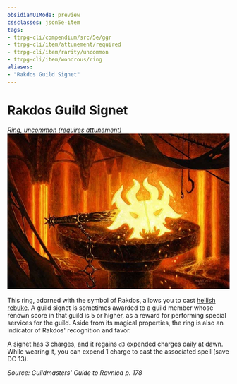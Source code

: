 ```yaml
---
obsidianUIMode: preview
cssclasses: json5e-item
tags:
- ttrpg-cli/compendium/src/5e/ggr
- ttrpg-cli/item/attunement/required
- ttrpg-cli/item/rarity/uncommon
- ttrpg-cli/item/wondrous/ring
aliases: 
- "Rakdos Guild Signet"
---
```

# Rakdos Guild Signet
*Ring, uncommon (requires attunement)*  
![](Інструменти%20ДМ/CLI/items/img/rakdos-guild-signet.webp#right)


This ring, adorned with the symbol of Rakdos, allows you to cast [hellish rebuke](Інструменти%20ДМ/CLI/spells/hellish-rebuke-xphb.md). A guild signet is sometimes awarded to a guild member whose renown score in that guild is 5 or higher, as a reward for performing special services for the guild. Aside from its magical properties, the ring is also an indicator of Rakdos' recognition and favor.

A signet has 3 charges, and it regains `d3` expended charges daily at dawn. While wearing it, you can expend 1 charge to cast the associated spell (save DC 13).

*Source: Guildmasters' Guide to Ravnica p. 178*
